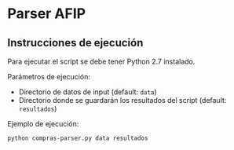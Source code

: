# Parser AFIP

## Instrucciones de ejecución

Para ejecutar el script se debe tener Python 2.7 instalado.

Parámetros de ejecución:
- Directorio de datos de input (default: `data`)
- Directorio donde se guardarán los resultados del script (default: `resultados`)

Ejemplo de ejecución:
```bash
python compras-parser.py data resultados
```

